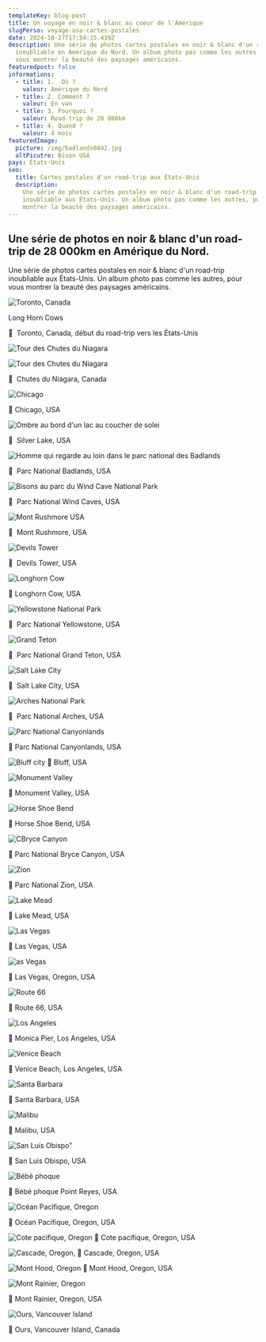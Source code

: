 ```yaml
---
templateKey: blog-post
title: Un voyage en noir & blanc au coeur de l'Amérique
slugPerso: voyage-usa-cartes-postales
date: 2024-10-27T17:54:15.439Z
description: Une série de photos cartes postales en noir & blanc d'un road-trip
  inoubliable en Amérique du Nord. Un album photo pas comme les autres, pour
  vous montrer la beauté des paysages américains.
featuredpost: false
informations:
  - title: 1.  Où ?
    valeur: Amérique du Nord
  - title: 2. Comment ?
    valeur: En van
  - title: 3. Pourquoi ?
    valeur: Road-trip de 28 000km
  - title: 4. Quand ?
    valeur: 4 mois
featuredImage:
  picture: /img/badlands0842.jpg
  altPicutre: Bison USA
pays: États-Unis
seo:
  title: Cartes postales d'un road-trip aux États-Unis
  description:
    Une série de photos cartes postales en noir & blanc d'un road-trip
    inoubliable aux États-Unis. Un album photo pas comme les autres, pour vous
    montrer la beauté des paysages américains.
---
```


## Une série de photos en noir & blanc d'un road-trip de 28 000km en Amérique du Nord.

Une série de photos cartes postales en noir & blanc d'un road-trip inoubliable aux États-Unis. Un album photo pas comme les autres, pour vous montrer la beauté des paysages américains.

![Toronto, Canada](/img/_mg_0541.jpg "Toronto, Canada")

Long Horn Cows

📍  Toronto, Canada, début du road-trip vers les États-Unis

![Tour des Chutes du Niagara](/img/_mg_0554.jpg "Tour des Chutes du Niagara")

![Tour des Chutes du Niagara](/img/_mg_0564.jpg "Tour des Chutes du Niagara")

📍  Chutes du Niagara, Canada

![Chicago](/img/8a07d6d8-1b38-4023-848d-8a18f3d52875_1_105_c.jpeg "Chicago")

📍 Chicago, USA

![Ombre au bord d'un lac au coucher de solei](/img/_mg_0718.jpg "Ombre au bord d'un lac au coucher de solei")

📍  Silver Lake, USA

![Homme qui regarde au loin dans le parc national des Badlands](/img/badlands0798.jpg "Homme qui regarde au loin dans le parc national des Badlands")

📍  Parc National Badlands, USA

![Bisons au parc du Wind Cave National Park](/img/_mg_0973.jpeg "Bisons au parc du Wind Cave National Park")

📍  Parc National Wind Caves, USA

![Mont Rushmore USA](/img/2c205ce6-2277-46e0-987c-f708477b1335_1_105_c.jpeg "Mont Rushmore USA")

📍  Mont Rushmore, USA

![Devils Tower](/img/617fe1b8-afdb-4a9d-a3eb-34b034203bf7_1_105_c.jpeg "Devils Tower")

📍  Devils Tower, USA

![Longhorn Cow](/img/a9702bb0-e6aa-42cd-84fe-30b791e4f4bd_1_105_c.jpeg "Longhorn Cow")

📍 Longhorn Cow, USA

![Yellowstone National Park](/img/10065c67-1d5a-4d42-bf3d-5bea470c0f32_1_105_c.jpeg "Yellowstone National Park")

📍  Parc National Yellowstone, USA

![Grand Teton](/img/38466152-88ca-416d-b9c9-a0a1c78738c9_1_105_c.jpeg "Grand Teton")

📍  Parc National Grand Teton, USA

![Salt Lake City](/img/2d5117b3-d718-4847-8558-c5d4707e2722_1_105_c.jpeg "Salt Lake City")

📍  Salt Lake City, USA

![Arches National Park](/img/448fd21e-4734-470a-b21a-b74f8008617b_1_105_c.jpeg "Arches National Park")

📍  Parc National Arches, USA

![Parc National Canyonlands](/img/448fd21e-4734-470a-b21a-b74f8008617b_1_105_c.jpeg "Parc National Canyonlands")

📍 Parc National Canyonlands, USA

![Bluff city](/img/a11da951-7ddf-4dba-a35b-41bbe0d3cb89_1_105_c.jpeg "Bluff city")
📍 Bluff, USA

![Monument Valley](/img/686e93d1-cf00-4dc6-a080-cf4ae0dd4fd5_1_105_c.jpeg "Monument Valley")

📍 Monument Valley, USA

![Horse Shoe Bend](/img/7bf9c179-04cd-4ee2-8695-8e5fc1657c09_1_105_c.jpeg "Horse Shoe Bend")

📍 Horse Shoe Bend, USA

![CBryce Canyon](/img/21c97d8e-f9a2-42b4-bde4-c649eaa5c232_1_105_c.jpeg "CBryce Canyon")

📍 Parc National Bryce Canyon, USA

![Zion](/img/609f4d88-32cc-4aa1-b1c9-90e3c845c723_1_105_c.jpeg "Zion")

📍 Parc National Zion, USA

![Lake Mead](/img/9a17bcfb-e5be-429a-8a47-2b09fc750496_1_105_c.jpeg "Lake Mead")

📍 Lake Mead, USA

![Las Vegas](/img/4d895667-9560-4407-a6c4-6b5e4636a61d_1_105_c.jpeg "Las Vegas")

📍 Las Vegas, USA

![as Vegas](/img/d2681307-1b8e-4cf2-bbec-bcf6b45f5561_1_105_c.jpeg "as Vegas")

📍 Las Vegas, Oregon, USA

![Route 66](/img/cf241515-76d1-4b82-b5b6-651b07f50ff6_1_105_c.jpeg "Route 66")

📍 Route 66, USA

![Los Angeles](/img/fa771917-320b-4829-a32a-3f9285d1e6de_1_105_c.jpeg "Los Angles")

📍 Monica Pier, Los Angeles, USA

![Venice Beach](/img/f87a0807-c02e-4d4b-a19b-b986c2629492_1_105_c.jpeg "Venice Beach")

📍 Venice Beach, Los Angeles, USA

![Santa Barbara](//img/64a104c1-5fd8-4b6e-95a6-1ea7b27dd0b2_1_105_c.jpeg "Santa Barbara")

📍 Santa Barbara, USA

![Malibu](img/f4e9342f-f901-4ba8-82c4-0a97669f5dc4_1_105_c.jpeg "Malibu")

📍 Malibu, USA

![San Luis Obispo"](/img/f4e9342f-f901-4ba8-82c4-0a97669f5dc4_1_105_c.jpeg "San Luis Obispo")

📍 San Luis Obispo, USA

![Bébé phoque](/img/3770bd68-af20-47d6-bc87-4e2227860696_1_105_c.jpeg "Bébé phoque")

📍 Bébé phoque Point Reyes, USA

![Océan Pacifique, Oregon](/img/8ffa7e73-761d-4f85-8073-919757aa9f04_1_105_c.jpeg "Océan Pacifique, Oregon")

📍 Océan Pacifique, Oregon, USA

![Cote pacifique, Oregon](/img/568682b0-d44c-4635-ae1b-a6951b286c64_1_105_c.jpeg "Cote pacifique, Oregon")
📍 Cote pacifique, Oregon, USA

![Cascade, Oregon,](/img/19768fd0-0ed5-45b2-975a-f9f0907352b2_1_105_c.jpeg "Cascade, Oregon,")
📍 Cascade, Oregon, USA

![Mont Hood, Oregon](/img/107eb7cd-25a1-4c43-806d-931d77d75147_1_201_a.jpeg "Mont Hood, Oregon")
📍 Mont Hood, Oregon, USA

![Mont Rainier, Oregon](/img/d3e2b6f8-1140-44c8-97ff-2434adabe08e_1_105_c.jpeg "Mont Rainier, Oregon")

📍 Mont Rainier, Oregon, USA

![Ours, Vancouver Island](/img/982bebc8-d27e-46b7-9e4b-85d29c2779e7_1_105_c.jpeg "Ours, Vancouver Island")

📍 Ours, Vancouver Island, Canada
